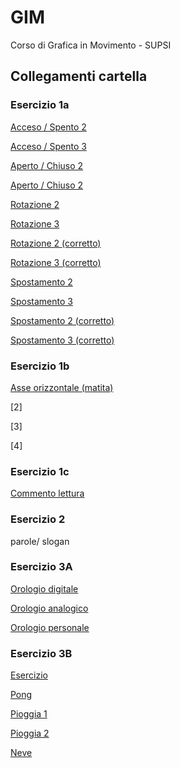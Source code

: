 # GIM
Corso di Grafica in Movimento - SUPSI

## Collegamenti cartella

### Esercizio 1a
[Acceso / Spento 2](https://michelleputtini.github.io/GIM/Esercizio_1A/template/acceso_spento_2.html)

[Acceso / Spento 3](https://michelleputtini.github.io/GIM/Esercizio_1A/template/acceso_spento_3.html)

[Aperto / Chiuso 2](https://michelleputtini.github.io/GIM/Esercizio_1A/template/aperto_chiuso_2.html)

[Aperto / Chiuso 2](https://michelleputtini.github.io/GIM/Esercizio_1A/template/aperto_chiuso_3.html)

[Rotazione 2](https://michelleputtini.github.io/GIM/Esercizio_1A/template/rotazione_2.html)

[Rotazione 3](https://michelleputtini.github.io/GIM/Esercizio_1A/template/rotazione_3.html)

[Rotazione 2 (corretto)](https://michelleputtini.github.io/GIM/Esercizio_1A/template/rotazione_2_corretto.html)

[Rotazione 3 (corretto)](https://michelleputtini.github.io/GIM/Esercizio_1A/template/rotazione_3_corretto.html)

[Spostamento 2](https://michelleputtini.github.io/GIM/Esercizio_1A/template/spostamento_2.html)

[Spostamento 3](https://michelleputtini.github.io/GIM/Esercizio_1A/template/spostamento_3.html)

[Spostamento 2 (corretto)](https://michelleputtini.github.io/GIM/Esercizio_1A/template/spostamento_2_corretto.html)

[Spostamento 3 (corretto)](https://michelleputtini.github.io/GIM/Esercizio_1A/template/spostamento_3_corretto.html)

### Esercizio 1b
[Asse orizzontale (matita)](https://michelleputtini.github.io/GIM/Esercizio_1B/template/indexB.html)

[2]

[3]

[4]

### Esercizio 1c
[Commento lettura](https://github.com/michelleputtini/GIM/blob/main/Esercizio_1C/README.md)

### Esercizio 2
parole/ slogan

### Esercizio 3A
[Orologio digitale](https://michelleputtini.github.io/GIM/Esercizio_3A/orologio_digitale/)

[Orologio analogico](https://michelleputtini.github.io/GIM/Esercizio_3A/orologio_analogico/)

[Orologio personale](https://michelleputtini.github.io/GIM/Esercizio_3A/orologio_digitale_definitivo/)

### Esercizio 3B
[Esercizio](https://michelleputtini.github.io/GIM/Esercizio_3B/Esercizio/index.html)

[Pong](https://michelleputtini.github.io/GIM/Esercizio_3B/Pong/index.html)

[Pioggia 1](https://michelleputtini.github.io/GIM/Esercizio_3B/Pioggia_1/index.html)

[Pioggia 2](https://michelleputtini.github.io/GIM/Esercizio_3B/Pioggia_2/index.html)

[Neve](https://michelleputtini.github.io/GIM/Esercizio_3B/Neve/index.html)

